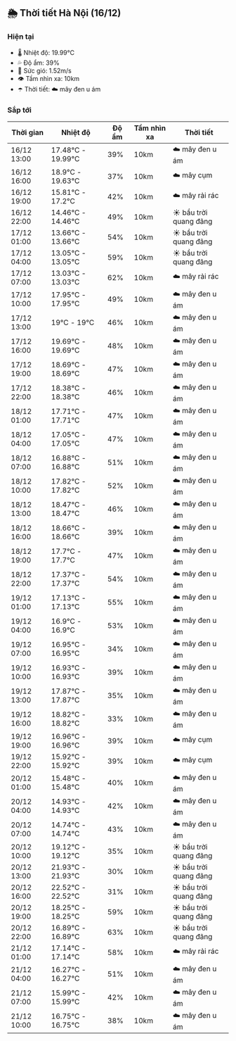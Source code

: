## 🌦️ Thời tiết Hà Nội (16/12)

### Hiện tại

- 🌡️ Nhiệt độ: 19.99℃
- 💦 Độ ẩm: 39%
- 💨 Sức gió: 1.52m/s
- 👁️ Tầm nhìn xa: 10km
- ☂️ Thời tiết: ☁️ mây đen u ám

### Sắp tới

| Thời gian | Nhiệt độ | Độ ẩm | Tầm nhìn xa | Thời tiết |
| --- | --- | --- | --- | --- |
| 16/12 13:00 | 17.48℃ - 19.99℃ | 39% | 10km | ☁️ mây đen u ám |
| 16/12 16:00 | 18.9℃ - 19.63℃ | 37% | 10km | ☁️ mây cụm |
| 16/12 19:00 | 15.81℃ - 17.2℃ | 42% | 10km | ☁️ mây rải rác |
| 16/12 22:00 | 14.46℃ - 14.46℃ | 49% | 10km | ☀️ bầu trời quang đãng |
| 17/12 01:00 | 13.66℃ - 13.66℃ | 54% | 10km | ☀️ bầu trời quang đãng |
| 17/12 04:00 | 13.05℃ - 13.05℃ | 59% | 10km | ☀️ bầu trời quang đãng |
| 17/12 07:00 | 13.03℃ - 13.03℃ | 62% | 10km | ☁️ mây rải rác |
| 17/12 10:00 | 17.95℃ - 17.95℃ | 49% | 10km | ☁️ mây đen u ám |
| 17/12 13:00 | 19℃ - 19℃ | 46% | 10km | ☁️ mây đen u ám |
| 17/12 16:00 | 19.69℃ - 19.69℃ | 48% | 10km | ☁️ mây đen u ám |
| 17/12 19:00 | 18.69℃ - 18.69℃ | 47% | 10km | ☁️ mây đen u ám |
| 17/12 22:00 | 18.38℃ - 18.38℃ | 46% | 10km | ☁️ mây đen u ám |
| 18/12 01:00 | 17.71℃ - 17.71℃ | 47% | 10km | ☁️ mây đen u ám |
| 18/12 04:00 | 17.05℃ - 17.05℃ | 47% | 10km | ☁️ mây đen u ám |
| 18/12 07:00 | 16.88℃ - 16.88℃ | 51% | 10km | ☁️ mây đen u ám |
| 18/12 10:00 | 17.82℃ - 17.82℃ | 52% | 10km | ☁️ mây đen u ám |
| 18/12 13:00 | 18.47℃ - 18.47℃ | 46% | 10km | ☁️ mây đen u ám |
| 18/12 16:00 | 18.66℃ - 18.66℃ | 39% | 10km | ☁️ mây đen u ám |
| 18/12 19:00 | 17.7℃ - 17.7℃ | 47% | 10km | ☁️ mây đen u ám |
| 18/12 22:00 | 17.37℃ - 17.37℃ | 54% | 10km | ☁️ mây đen u ám |
| 19/12 01:00 | 17.13℃ - 17.13℃ | 55% | 10km | ☁️ mây đen u ám |
| 19/12 04:00 | 16.9℃ - 16.9℃ | 53% | 10km | ☁️ mây đen u ám |
| 19/12 07:00 | 16.95℃ - 16.95℃ | 34% | 10km | ☁️ mây đen u ám |
| 19/12 10:00 | 16.93℃ - 16.93℃ | 39% | 10km | ☁️ mây đen u ám |
| 19/12 13:00 | 17.87℃ - 17.87℃ | 35% | 10km | ☁️ mây đen u ám |
| 19/12 16:00 | 18.82℃ - 18.82℃ | 33% | 10km | ☁️ mây đen u ám |
| 19/12 19:00 | 16.96℃ - 16.96℃ | 39% | 10km | ☁️ mây cụm |
| 19/12 22:00 | 15.92℃ - 15.92℃ | 39% | 10km | ☁️ mây cụm |
| 20/12 01:00 | 15.48℃ - 15.48℃ | 40% | 10km | ☁️ mây đen u ám |
| 20/12 04:00 | 14.93℃ - 14.93℃ | 42% | 10km | ☁️ mây đen u ám |
| 20/12 07:00 | 14.74℃ - 14.74℃ | 43% | 10km | ☁️ mây đen u ám |
| 20/12 10:00 | 19.12℃ - 19.12℃ | 35% | 10km | ☀️ bầu trời quang đãng |
| 20/12 13:00 | 21.93℃ - 21.93℃ | 30% | 10km | ☀️ bầu trời quang đãng |
| 20/12 16:00 | 22.52℃ - 22.52℃ | 31% | 10km | ☀️ bầu trời quang đãng |
| 20/12 19:00 | 18.25℃ - 18.25℃ | 59% | 10km | ☀️ bầu trời quang đãng |
| 20/12 22:00 | 16.89℃ - 16.89℃ | 63% | 10km | ☀️ bầu trời quang đãng |
| 21/12 01:00 | 17.14℃ - 17.14℃ | 58% | 10km | ☁️ mây rải rác |
| 21/12 04:00 | 16.27℃ - 16.27℃ | 51% | 10km | ☁️ mây đen u ám |
| 21/12 07:00 | 15.99℃ - 15.99℃ | 42% | 10km | ☁️ mây đen u ám |
| 21/12 10:00 | 16.75℃ - 16.75℃ | 38% | 10km | ☁️ mây đen u ám |
